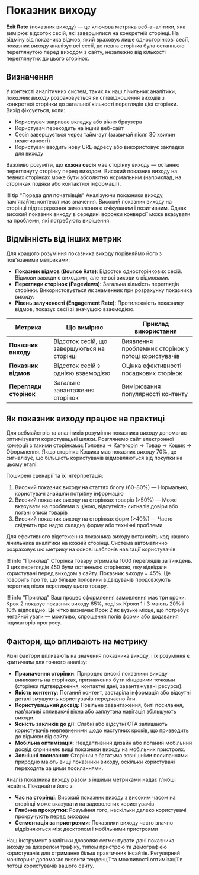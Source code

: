 # Показник виходу

**Exit Rate** (показник виходу) — це ключова метрика веб-аналітики, яка вимірює відсоток сесій, які завершилися на конкретній сторінці. На відміну від показника відмов, який враховує лише односторінкові сесії, показник виходу аналізує всі сесії, де певна сторінка була останньою переглянутою перед виходом з сайту, незалежно від кількості переглянутих до цього сторінок.

## Визначення

У контексті аналітичних систем, таких як наш лічильник аналітики, *показник виходу* розраховується як співвідношення виходів з конкретної сторінки до загальної кількості переглядів цієї сторінки. Вихід фіксується, коли:

- Користувач закриває вкладку або вікно браузера
- Користувач переходить на інший веб-сайт
- Сесія завершується через тайм-аут (зазвичай після 30 хвилин неактивності)
- Користувач вводить нову URL-адресу або використовує закладки для виходу

Важливо розуміти, що **кожна сесія** має сторінку виходу — останню переглянуту сторінку перед виходом. Високий показник виходу на певних сторінках може бути абсолютно нормальним (наприклад, на сторінках подяки або контактної інформації).

!!! tip "Порада для початківців"
Аналізуючи показники виходу, пам'ятайте: контекст має значення. Високий показник виходу на сторінці підтвердження замовлення є очікуваним і позитивним. Однак високий показник виходу в середині воронки конверсії може вказувати на проблеми, які потребують вирішення.

## Відмінність від інших метрик

Для кращого розуміння показника виходу порівняймо його з пов'язаними метриками:

- **Показник відмов (Bounce Rate)**: Відсоток односторінкових сесій. Відмови завжди є виходами, але не всі виходи є відмовами.
- **Перегляди сторінок (Pageviews)**: Загальна кількість переглядів сторінки. Використовується як знаменник при розрахунку показника виходу.
- **Рівень залученості (Engagement Rate)**: Протилежність показнику відмов, показує сесії зі значущою взаємодією.

| Метрика | Що вимірює | Приклад використання |
|------------------|---------------------------------------|---------------------------------------|
| **Показник виходу** | Відсоток сесій, що завершуються на сторінці | Виявлення проблемних сторінок у потоці користувачів |
| **Показник відмов** | Відсоток сесій з однією взаємодією | Оцінка ефективності посадкових сторінок |
| **Перегляди сторінок** | Загальне завантаження сторінок | Вимірювання популярності контенту |

## Як показник виходу працює на практиці

Для вебмайстрів та аналітиків розуміння показника виходу допомагає оптимізувати користувацькі шляхи. Розглянемо сайт електронної комерції з такими сторінками: Головна → Категорія → Товар → Кошик → Оформлення. Якщо сторінка Кошика має показник виходу 70%, це сигналізує, що більшість користувачів відмовляються від покупки на цьому етапі.

Поширені сценарії та їх інтерпретація:

1. Високий показник виходу на статтях блогу (60-80%) — Нормально, користувачі знайшли потрібну інформацію
2. Високий показник виходу на сторінках товарів (>50%) — Може вказувати на проблеми з ціною, відсутність сигналів довіри або погані описи товарів
3. Високий показник виходу на сторінках форм (>40%) — Часто свідчить про надто складну форму або технічні проблеми

Для ефективного відстеження показника виходу встановіть код нашого лічильника аналітики на кожній сторінці. Система автоматично розраховує цю метрику на основі шаблонів навігації користувачів.

!!! info "Приклад"
Сторінка товару отримала 1000 переглядів за тиждень. З цих переглядів 450 були останньою сторінкою, яку відвідали користувачі перед виходом з сайту. Показник виходу = 45%. Це говорить про те, що більше половини відвідувачів продовжують перегляд після перегляду цього товару.

!!! info "Приклад"
Ваш процес оформлення замовлення має три кроки. Крок 2 показує показник виходу 65%, тоді як Кроки 1 і 3 мають 20% і 10% відповідно. Це чітко визначає Крок 2 як вузьке місце, що потребує негайної уваги — можливо, спрощення полів форми або додавання індикаторів прогресу.

## Фактори, що впливають на метрику

Різні фактори впливають на значення показника виходу, і їх розуміння є критичним для точного аналізу:

- **Призначення сторінки**: Природно високі показники виходу виникають на сторінках, призначених бути кінцевими точками (сторінки підтвердження, контактні дані, завантажувані ресурси).
- **Якість контенту**: Поганий контент, застаріла інформація або відсутні деталі змушують користувачів передчасно йти.
- **Користувацький досвід**: Повільне завантаження, биті посилання, нав'язливі спливаючі вікна або заплутана навігація збільшують виходи.
- **Ясність закликів до дії**: Слабкі або відсутні CTA залишають користувачів невпевненими щодо наступних кроків, що призводить до відмови від сайту.
- **Мобільна оптимізація**: Неадаптивний дизайн або поганий мобільний досвід спричиняє вищі показники виходу на мобільних пристроях.
- **Зовнішні посилання**: Сторінки з багатьма зовнішніми посиланнями природно мають вищі показники виходу, оскільки користувачі переходять за цими посиланнями.

Аналіз показника виходу разом з іншими метриками надає глибші інсайти. Поєднайте його з:
- **Час на сторінці**: Високий показник виходу з високим часом на сторінці може вказувати на задоволених користувачів
- **Глибина прокрутки**: Розуміння того, наскільки далеко користувачі прокручують перед виходом
- **Сегментація за пристроями**: Показники виходу часто значно відрізняються між десктопом і мобільними пристроями

Наш інструмент аналітики дозволяє сегментувати дані показника виходу за джерелом трафіку, типом пристрою та демографією користувачів для отримання більш практичних інсайтів. Регулярний моніторинг допомагає виявити тенденції та можливості оптимізації в потоці користувачів вашого сайту.